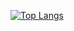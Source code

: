 
[![Top Langs](https://github-readme-stats.vercel.app/api/top-langs/?username=xxx-2203&layout=compact)](https://github.com/xxx-2203/github-readme-stats)
